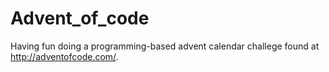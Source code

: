 # Advent_of_code
Having fun doing a programming-based advent calendar challege found at http://adventofcode.com/.
